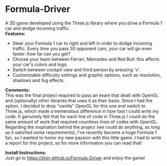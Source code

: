# Formula-Driver
A 3D game developed using the Three.js library where you drive a Formula 1 car and dodge incoming traffic.<br/>
<b>Features:</b>
- Steer your Formula 1 car to right and left in order to dodge incoming traffic. Every time you pass 50 opponent cars, your car will go even faster: how far can you get?
- Choose your team between Ferrari, Mercedes and Red Bull: this affects your car's colors and logo.
- Switch between cockpit view and third person by pressing 'v'.
- Customizable difficulty settings and graphic options, such as resolution, shadows and fog effects.


<b>Comments:</b><br/>
This was the final project required to pass an exam that dealt with OpenGL and (optionally) other libraries that uses it as their basis.
Since I had the option, I decided to drop "vanilla" OpenGL for this one and switch to Three.js, which made a tremendous difference in how fast I could write my code. It genuinely felt that for each line of code in Three.js I could do the same amount of work that required countless lines of codes with OpenGL.
Regarding the inspiration behind the project (we could do anything, as long as it satisfied some requirements), I've recently become a huge Formula 1 fan, so I wanted to honor my new passion with this little game. 
I had to write a report for this project, so for more information you can read that!


<b>Install Instructions:</b><br/>
Just go to https://ilnin.github.io/Formula-Driver and enjoy the game!
